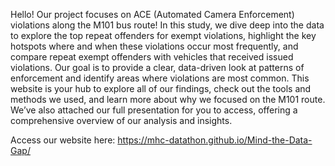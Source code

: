 
Hello! Our project focuses on ACE (Automated Camera Enforcement) violations along the M101 bus route! 
In this study, we dive deep into the data to explore the top repeat offenders for exempt violations, 
highlight the key hotspots where and when these violations occur most frequently, and compare repeat 
exempt offenders with vehicles that received issued violations. Our goal is to provide a clear, 
data-driven look at patterns of enforcement and identify areas where violations are most common. 
This website is your hub to explore all of our findings, check out the tools and methods we used, 
and learn more about why we focused on the M101 route. We’ve also attached our full presentation 
for you to access, offering a comprehensive overview of our analysis and insights.

Access our website here: https://mhc-datathon.github.io/Mind-the-Data-Gap/ 
